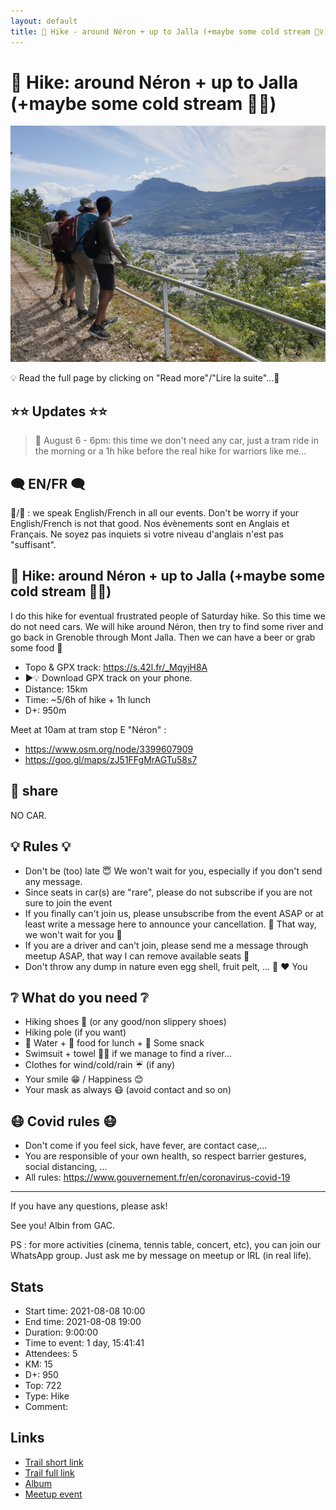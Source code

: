 ```yaml
---
layout: default
title: 🥾 Hike - around Néron + up to Jalla (+maybe some cold stream 🏊‍♀️)
---
```


# 🥾 Hike: around Néron + up to Jalla (+maybe some cold stream 🏊‍♀️)

![2021-08-08](../img/orig/2021-08-08.jpg)

💡 Read the full page by clicking on "Read more"/"Lire la suite"...💜

##  ⭐⭐ Updates ⭐⭐ 
> 📅 August 6 - 6pm: this time we don't need any car, just a tram ride in the morning or a 1h hike before the real hike for warriors like me...

##  🗨️ EN/FR 🗨️ 
🦅/🐓 : we speak English/French in all our events. Don't be worry if your English/French is not that good. Nos évènements sont en Anglais et Français. Ne soyez pas inquiets si votre niveau d'anglais n'est pas "suffisant".

##  🥾 Hike: around Néron + up to Jalla (+maybe some cold stream 🏊‍♀️) 
I do this hike for eventual frustrated people of Saturday hike. So this time we do not need cars. We will hike around Néron, then try to find some river and go back in Grenoble through Mont Jalla. Then we can have a beer or grab some food 🍔

* Topo & GPX track: https://s.42l.fr/_MqyjH8A
* ▶💡 Download GPX track on your phone.
* Distance: 15km
* Time: ~5/6h of hike + 1h lunch
* D+: 950m

Meet at 10am at tram stop E "Néron" :
- https://www.osm.org/node/3399607909
- https://goo.gl/maps/zJ51FFgMrAGTu58s7

##  🚗 share 
NO CAR.

##  💡 Rules 💡 
- Don't be (too) late 😇 We won't wait for you, especially if you don't send any message.
- Since seats in car(s) are "rare", please do not subscribe if you are not sure to join the event
- If you finally can't join us, please unsubscribe from the event ASAP or at least write a message here to announce your cancellation. 💜 That way, we won't wait for you 💜
- If you are a driver and can't join, please send me a message through meetup ASAP, that way I can remove available seats 🚗
- Don't throw any dump in nature even egg shell, fruit pelt, ... 🌳 ❤️ You

##  ❔ What do you need ❔ 
- Hiking shoes 🥾 (or any good/non slippery shoes)
- Hiking pole (if you want)
- 🧃 Water + 🥕 food for lunch + 🍫 Some snack
- Swimsuit + towel 🏊‍♀️ if we manage to find a river...
- Clothes for wind/cold/rain ☔ (if any)
- Your smile 😁 / Happiness 😊
- Your mask as always 😷 (avoid contact and so on)

##  😷 Covid rules 😷 
- Don't come if you feel sick, have fever, are contact case,...
- You are responsible of your own health, so respect barrier gestures, social distancing, ...
- All rules: https://www.gouvernement.fr/en/coronavirus-covid-19

-----------------------
If you have any questions, please ask!

See you! Albin from GAC.

PS : for more activities (cinema, tennis table, concert, etc), you can join our WhatsApp group. Just ask me by message on meetup or IRL (in real life).

## Stats

- Start time: 2021-08-08 10:00
- End time: 2021-08-08 19:00
- Duration: 9:00:00
- Time to event: 1 day, 15:41:41
- Attendees: 5
- KM: 15
- D+: 950
- Top: 722
- Type: Hike
- Comment: 

## Links

- [Trail short link](https://s.42l.fr/_MqyjH8A)
- [Trail full link]()
- [Album](https://binnette.github.io/GacImg2021/2021-08-08-🥾-Hike-around-Neron-up-to-Jalla-maybe-some-cold-stream-🏊‍♀️.html)
- [Meetup event](https://www.meetup.com/grenoble-adventure-club-english-french/events/279954414/)
